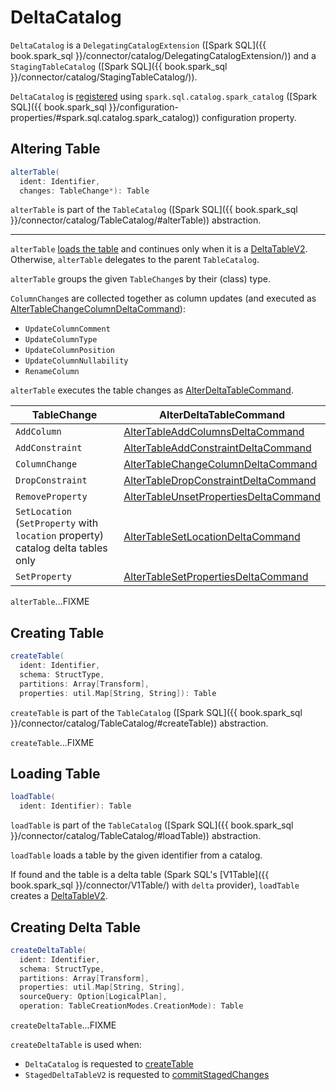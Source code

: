 # DeltaCatalog

`DeltaCatalog` is a `DelegatingCatalogExtension` ([Spark SQL]({{ book.spark_sql }}/connector/catalog/DelegatingCatalogExtension/)) and a `StagingTableCatalog` ([Spark SQL]({{ book.spark_sql }}/connector/catalog/StagingTableCatalog/)).

`DeltaCatalog` is [registered](installation.md) using `spark.sql.catalog.spark_catalog` ([Spark SQL]({{ book.spark_sql }}/configuration-properties/#spark.sql.catalog.spark_catalog)) configuration property.

## <span id="alterTable"> Altering Table

```scala
alterTable(
  ident: Identifier,
  changes: TableChange*): Table
```

`alterTable` is part of the `TableCatalog` ([Spark SQL]({{ book.spark_sql }}/connector/catalog/TableCatalog/#alterTable)) abstraction.

---

`alterTable` [loads the table](#loadTable) and continues only when it is a [DeltaTableV2](DeltaTableV2.md). Otherwise, `alterTable` delegates to the parent `TableCatalog`.

`alterTable` groups the given `TableChange`s by their (class) type.

`ColumnChange`s are collected together as column updates (and executed as [AlterTableChangeColumnDeltaCommand](commands/alter/AlterTableChangeColumnDeltaCommand.md)):

* `UpdateColumnComment`
* `UpdateColumnType`
* `UpdateColumnPosition`
* `UpdateColumnNullability`
* `RenameColumn`

`alterTable` executes the table changes as [AlterDeltaTableCommand](commands/alter/AlterDeltaTableCommand.md).

TableChange | AlterDeltaTableCommand
------------|----------
 `AddColumn` | [AlterTableAddColumnsDeltaCommand](commands/alter/AlterTableAddColumnsDeltaCommand.md)
 `AddConstraint` | [AlterTableAddConstraintDeltaCommand](commands/alter/AlterTableAddConstraintDeltaCommand.md)
 `ColumnChange` | [AlterTableChangeColumnDeltaCommand](commands/alter/AlterTableChangeColumnDeltaCommand.md)
 `DropConstraint` | [AlterTableDropConstraintDeltaCommand](commands/alter/AlterTableDropConstraintDeltaCommand.md)
 `RemoveProperty` | [AlterTableUnsetPropertiesDeltaCommand](commands/alter/AlterTableUnsetPropertiesDeltaCommand.md)
 `SetLocation`<br>(`SetProperty` with `location` property)<br>catalog delta tables only | [AlterTableSetLocationDeltaCommand](commands/alter/AlterTableSetLocationDeltaCommand.md)
 `SetProperty` | [AlterTableSetPropertiesDeltaCommand](commands/alter/AlterTableSetPropertiesDeltaCommand.md)

`alterTable`...FIXME

## <span id="createTable"> Creating Table

```scala
createTable(
  ident: Identifier,
  schema: StructType,
  partitions: Array[Transform],
  properties: util.Map[String, String]): Table
```

`createTable` is part of the `TableCatalog` ([Spark SQL]({{ book.spark_sql }}/connector/catalog/TableCatalog/#createTable)) abstraction.

`createTable`...FIXME

## <span id="loadTable"> Loading Table

```scala
loadTable(
  ident: Identifier): Table
```

`loadTable` is part of the `TableCatalog` ([Spark SQL]({{ book.spark_sql }}/connector/catalog/TableCatalog/#loadTable)) abstraction.

`loadTable` loads a table by the given identifier from a catalog.

If found and the table is a delta table (Spark SQL's [V1Table]({{ book.spark_sql }}/connector/V1Table/) with `delta` provider), `loadTable` creates a [DeltaTableV2](DeltaTableV2.md).

## <span id="createDeltaTable"> Creating Delta Table

```scala
createDeltaTable(
  ident: Identifier,
  schema: StructType,
  partitions: Array[Transform],
  properties: util.Map[String, String],
  sourceQuery: Option[LogicalPlan],
  operation: TableCreationModes.CreationMode): Table
```

`createDeltaTable`...FIXME

`createDeltaTable` is used when:

* `DeltaCatalog` is requested to [createTable](#createTable)
* `StagedDeltaTableV2` is requested to [commitStagedChanges](StagedDeltaTableV2.md#commitStagedChanges)
